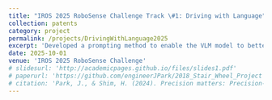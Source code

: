 ```yaml
---
title: "IROS 2025 RoboSense Challenge Track \#1: Driving with Language"
collection: patents
category: project
permalink: /projects/DrivingWithLanguage2025
excerpt: 'Developed a prompting method to enable the VLM model to better understand driving scenes. Achieved a final 5th-place record.'
date: 2025-10-01
venue: 'IROS 2025 RoboSense Challenge'
# slidesurl: 'http://academicpages.github.io/files/slides1.pdf'
# paperurl: 'https://github.com/engineerJPark/2018_Stair_Wheel_Project'
# citation: 'Park, J., & Shim, H. (2024). Precision matters: Precision-aware ensemble for weakly supervised semantic segmentation. AAAI Workshop.'
---
```


<!-- The contents above will be part of a list of publications, if the user clicks the link for the publication than the contents of section will be rendered as a full page, allowing you to provide more information about the paper for the reader. When publications are displayed as a single page, the contents of the above "citation" field will automatically be included below this section in a smaller font. -->